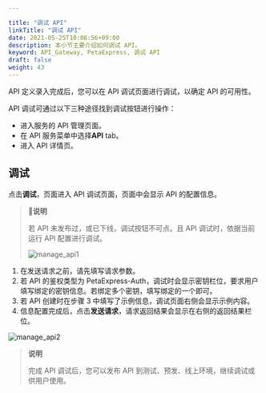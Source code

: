 ```yaml
---

title: "调试 API"
linkTitle: "调试 API"
date: 2021-05-25T10:08:56+09:00
description: 本小节主要介绍如何调试 API。 
keyword: API_Gateway, PetaExpress, 调试 API
draft: false
weight: 43
---
```


API 定义录入完成后，您可以在 API 调试页面进行调试，以确定 API 的可用性。

API 调试可通过以下三种途径找到调试按钮进行操作：

- 进入服务的 API 管理页面。
- 在 API 服务菜单中选择**API** tab。
- 进入 API 详情页。

## 调试

 点击**调试**，页面进入 API 调试页面，页面中会显示 API 的配置信息。

> **说明**
>
>  若 API 未发布过，或已下线，调试按钮不可点。且 API 调试时，依据当前运行 API 配置进行调试。
>
> ![manage_api1](../_images/manage_api1.png)

1. 在发送请求之前，请先填写请求参数。
2. 若 API 的鉴权类型为 PetaExpress-Auth，调试时会显示密钥栏位，要求用户填写绑定的密钥信息。若绑定多个密钥，填写绑定的一个即可。
3. 若 API 创建时在步骤 3 中填写了示例信息，调试页面右侧会显示示例内容。
4. 信息配置完成后，点击**发送请求**，请求返回结果会显示在右侧的返回结果栏位。

![manage_api2](../_images/manage_api2.png)

> **说明**
>
> 完成 API 调试后，您可以发布 API 到测试、预发、线上环境，继续调试或供用户使用。

